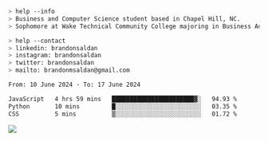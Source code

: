 ````bash
> help --info
> Business and Computer Science student based in Chapel Hill, NC.
> Sophomore at Wake Technical Community College majoring in Business Administration.
````

````bash
> help --contact
> linkedin: brandonsaldan
> instagram: brandonsaldan
> twitter: brandonsaldan
> mailto: brandonmsaldan@gmail.com
````

<!--START_SECTION:waka-->

```txt
From: 10 June 2024 - To: 17 June 2024

JavaScript   4 hrs 59 mins   ███████████████████████▓░   94.93 %
Python       10 mins         █░░░░░░░░░░░░░░░░░░░░░░░░   03.35 %
CSS          5 mins          ▒░░░░░░░░░░░░░░░░░░░░░░░░   01.72 %
```

<!--END_SECTION:waka-->

![](https://komarev.com/ghpvc/?username=brandonsaldan&color=6A8AFF)
